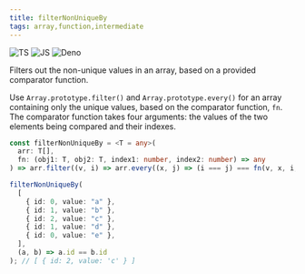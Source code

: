 ```yaml
---
title: filterNonUniqueBy
tags: array,function,intermediate
---
```


![TS](https://img.shields.io/badge/supports-typescript-blue.svg?style=flat-square)
![JS](https://img.shields.io/badge/supports-javascript-yellow.svg?style=flat-square)
![Deno](https://img.shields.io/badge/supports-deno-green.svg?style=flat-square)

Filters out the non-unique values in an array, based on a provided comparator function.

Use `Array.prototype.filter()` and `Array.prototype.every()` for an array containing only the unique values, based on the comparator function, `fn`.
The comparator function takes four arguments: the values of the two elements being compared and their indexes.

```ts title="typescript"
const filterNonUniqueBy = <T = any>(
  arr: T[],
  fn: (obj1: T, obj2: T, index1: number, index2: number) => any
) => arr.filter((v, i) => arr.every((x, j) => (i === j) === fn(v, x, i, j)));
```

```ts title="typescript"
filterNonUniqueBy(
  [
    { id: 0, value: "a" },
    { id: 1, value: "b" },
    { id: 2, value: "c" },
    { id: 1, value: "d" },
    { id: 0, value: "e" },
  ],
  (a, b) => a.id == b.id
); // [ { id: 2, value: 'c' } ]
```

